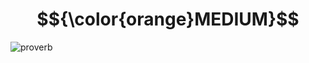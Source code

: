 # $${\color{orange}MEDIUM}$$
![proverb](https://user-images.githubusercontent.com/65892342/235102305-830cb22c-9ce9-480d-a1fe-68d9c9d96818.svg)

